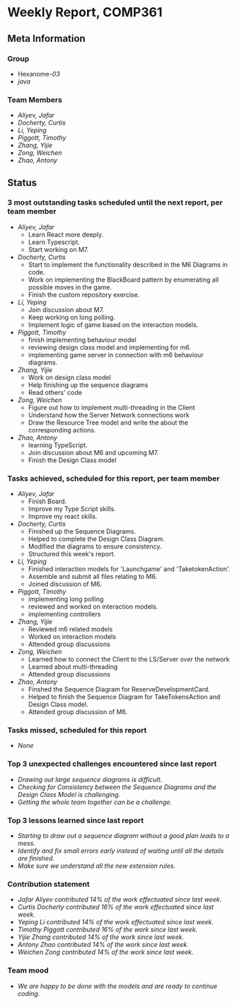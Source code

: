 # Weekly Report, COMP361

## Meta Information

### Group

* Hexanome-*03*
* *java*

### Team Members

* *Aliyev, Jafar*
* *Docherty, Curtis*
* *Li, Yeping*
* *Piggott, Timothy*
* *Zhang, Yijie*
* *Zong, Weichen*
* *Zhao, Antony*

## Status

### 3 most outstanding tasks scheduled until the next report, per team member

* *Aliyev, Jafar*
    * Learn React more deeply.
    * Learn Typescript.
    * Start working on M7.
* *Docherty, Curtis*
    * Start to implement the functionality described in the M6 Diagrams in code.
    * Work on implementing the BlackBoard pattern by enumerating all possible moves in the game.
    * Finish the custom repository exercise.
* *Li, Yeping*
    * Join discussion about M7.
    * Keep working on long polling.
    * Implement logic of game based on the interaction models.
* *Piggott, Timothy*
    * finish implementing behaviour model
    * reviewing design class model and implementing for m6.
    * implementing game server in connection with m6 behaviour diagrams.
* *Zhang, Yijie*
    * Work on design class model
    * Help finishing up the sequence diagrams
    * Read others' code
* *Zong, Weichen*
    * Figure out how to implement multi-threading in the Client
    * Understand how the Server Network connections work
    * Draw the Resource Tree model and write the about the corresponding actions.
* *Zhao, Antony*
    * learning TypeScript.
    * Join discussion about M6 and upcoming M7.
    * Finish the Design Class model

### Tasks achieved, scheduled for this report, per team member
* *Aliyev, Jafar*
    * Finish Board.
    * Improve my Type Script skills.
    * Improve my react skills.
* *Docherty, Curtis*
    * Finished up the Sequence Diagrams.
    * Helped to complete the Design Class Diagram.
    * Modified the diagrams to ensure consistency.
    * Structured this week's report.
* *Li, Yeping*
    * Finished interaction models for 'Launchgame' and 'TaketokenAction'.
    * Assemble and submit all files relating to M6.
    * Joined discussion of M6.
* *Piggott, Timothy*
    * implementing long polling
    * reviewed and worked on interaction models.
    * implementing controllers
* *Zhang, Yijie*
    * Reviewed m6 related models
    * Worked on interaction models
    * Attended group discussions
* *Zong, Weichen*
    * Learned how to connect the Client to the LS/Server over the network
    * Learned about multi-threading
    * Attended group discussions
* *Zhao, Antony*
    * Finshed the Sequence Diagram for ReserveDevelopmentCard.
    * Helped to finish the Sequence Diagram for TakeTokensAction and Design Class model.
    * Attended group discussion of M6.
### Tasks missed, scheduled for this report

* *None*

### Top 3 unexpected challenges encountered since last report

* *Drawing out large sequence diagrams is difficult.*
* *Checking for Consistency between the Sequence Diagrams and the Design Class Model is challenging.*
* *Getting the whole team together can be a challenge.*

### Top 3 lessons learned since last report

* *Starting to draw out a sequence diagram without a good plan leads to a mess.*
* *Identify and fix small errors early instead of waiting until all the details are finished.*
* *Make sure we understand all the new extension rules.*

### Contribution statement

* *Jafar Aliyev contributed 14% of the work effectuated since last week.*
* *Curtis Docherty contributed 16% of the work effectuated since last week.*
* *Yeping Li contributed 14% of the work effectuated since last week.*
* *Timothy Piggott contributed 16% of the work since last week.*
* *Yijie Zhang contributed 14% of the work since last week.*
* *Antony Zhao contributed 14% of the work since last week.*
* *Weichen Zong contributed 14% of the work since last week.*

### Team mood

* *We are happy to be done with the models and are ready to continue coding.*
